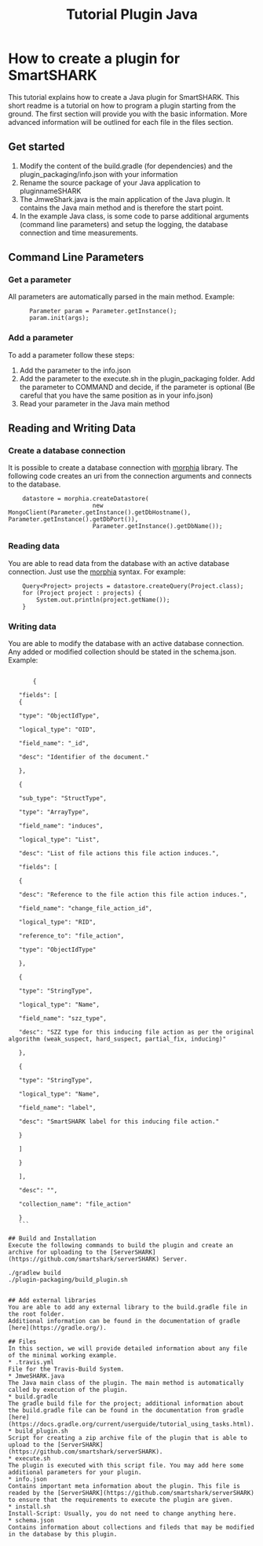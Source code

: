 ﻿---
layout: page
title: Tutorial Plugin Java
permalink: /plugin/tutorial/java
---

# How to create a plugin for SmartSHARK
This tutorial explains how to create a Java plugin for SmartSHARK. This short readme is a tutorial on how to program a plugin starting from the ground. The first section will provide you with the basic information. More advanced information will be outlined for each file in the files section.

## Get started
1. Modify the content of the build.gradle (for dependencies) and the plugin_packaging/info.json with your information
2. Rename the source package of your Java application to pluginnameSHARK
3. The JmweShark.java is the main application of the Java plugin. It contains the Java main method and is therefore the start point. 
4. In the example Java class, is some code to parse additional arguments (command line parameters) and setup the logging, the database connection and time measurements. 
## Command Line Parameters
### Get a parameter
All parameters are automatically parsed in the main method.
Example:
```
      Parameter param = Parameter.getInstance();
	  param.init(args);
```
### Add a parameter
 To add a parameter follow these steps:
 1. Add the parameter to the info.json
 2. Add the parameter to the execute.sh in the plugin_packaging folder. Add the parameter to COMMAND and decide, if the parameter is optional (Be careful that you have the same position as in your info.json)
 3. Read your parameter in the Java main method
## Reading and Writing Data
### Create a database connection
It is possible to create a database connection with [morphia](https://github.com/MorphiaOrg/morphia) library. The following code creates an uri from the connection arguments and connects to the database.
```
    datastore = morphia.createDatastore(
						new MongoClient(Parameter.getInstance().getDbHostname(), Parameter.getInstance().getDbPort()),
						Parameter.getInstance().getDbName());
```
### Reading data 
You are able to read data from the database with an active database connection. Just use the [morphia](https://github.com/MorphiaOrg/morphia) syntax. For example:
```
    Query<Project> projects = datastore.createQuery(Project.class);
    for (Project project : projects) {
	    System.out.println(project.getName());
	}
```
### Writing data
 You are able to modify the database with an active database connection. Any added or modified collection should be stated in the schema.json.
 Example:
 ```

        {
        
    "fields": [ 
    {
    
    "type": "ObjectIdType",
    
    "logical_type": "OID",
    
    "field_name": "_id",
    
    "desc": "Identifier of the document."
    
    },
    
    {
    
    "sub_type": "StructType",
    
    "type": "ArrayType",
    
    "field_name": "induces",
    
    "logical_type": "List",
    
    "desc": "List of file actions this file action induces.",
    
    "fields": [
    
    {
    
    "desc": "Reference to the file action this file action induces.",
    
    "field_name": "change_file_action_id",
    
    "logical_type": "RID",
    
    "reference_to": "file_action",
    
    "type": "ObjectIdType"
    
    },
    
    {
    
    "type": "StringType",
    
    "logical_type": "Name",
    
    "field_name": "szz_type",
    
    "desc": "SZZ type for this inducing file action as per the original algorithm (weak_suspect, hard_suspect, partial_fix, inducing)"
    
    },
    
    {
    
    "type": "StringType",
    
    "logical_type": "Name",
    
    "field_name": "label",
    
    "desc": "SmartSHARK label for this inducing file action."
    
    }
    
    ]
    
    }
    
    ],
    
    "desc": "",
    
    "collection_name": "file_action"
    
    }
	```

## Build and Installation
Execute the following commands to build the plugin and create an archive for uploading to the [ServerSHARK](https://github.com/smartshark/serverSHARK) Server.
  ```
    ./gradlew build
    ./plugin-packaging/build_plugin.sh
```

## Add external libraries
You are able to add any external library to the build.gradle file in the root folder.
Additional information can be found in the documentation of gradle [here](https://gradle.org/).

## Files
In this section, we will provide detailed information about any file of the minimal working example. 
* .travis.yml
File for the Travis-Build System. 
* JmweSHARK.java
The Java main class of the plugin. The main method is automatically called by execution of the plugin.
* build.gradle
The gradle build file for the project; additional information about the build.gradle file can be found in the documentation from gradle [here](https://docs.gradle.org/current/userguide/tutorial_using_tasks.html).
* build_plugin.sh
Script for creating a zip archive file of the plugin that is able to upload to the [ServerSHARK](https://github.com/smartshark/serverSHARK). 
* execute.sh
The plugin is executed with this script file. You may add here some additional parameters for your plugin.
* info.json
Contains important meta information about the plugin. This file is readed by the [ServerSHARK](https://github.com/smartshark/serverSHARK) to ensure that the requirements to execute the plugin are given. 
* install.sh
Install-Script: Usually, you do not need to change anything here. 
* schema.json
Contains information about collections and fileds that may be modified in the database by this plugin.




